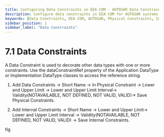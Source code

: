 ```yaml
---
title: Configuring Data Constraints in EEA COM - AUTOSAR Data Constraints Setup
description: Configure data constraints in EEA COM for AUTOSAR systems. Define physical and internal constraints for data types, including upper and lower limits and validity parameters. Efficiently manage data integrity and system constraints to optimize ECU communication and performance.
keywords: [Data Constraints, EEA COM, AUTOSAR, Physical Constraints, Internal Constraints, Data Type Limits, ECU Data Management]
sidebar_position: 1
sidebar_label: "Data Constraints"
---
```


# 7.1 Data Constraints

A Data Constraint is used to decorate other data types with one or more constraints. Use the dataConstraintRef property of the Application DataType or Implementation DataType classes to access the reference string.

1. Add Data Constraints → Short Name → In Physical Constraint  → Lower and Upper Limit → Lower and Upper Limit Interval→ Validity(NOTAVAILABLE, NOT DEFINED, NOT VALID, VALID)→ Save Physical Constraints.

2. Add Internal Constraints → Short Name  → Lower and Upper Limit→ Lower and Upper Limit Interval → Validity(NOTAVAILABLE, NOT DEFINED, NOT VALID, VALID) → Save Internal Constraints.

fig

